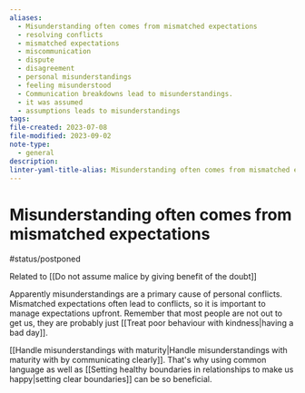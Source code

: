 ```yaml
---
aliases:
  - Misunderstanding often comes from mismatched expectations
  - resolving conflicts
  - mismatched expectations
  - miscommunication
  - dispute
  - disagreement
  - personal misunderstandings
  - feeling misunderstood
  - Communication breakdowns lead to misunderstandings.
  - it was assumed
  - assumptions leads to misunderstandings
tags: 
file-created: 2023-07-08
file-modified: 2023-09-02
note-type:
  - general
description: 
linter-yaml-title-alias: Misunderstanding often comes from mismatched expectations
---
```


# Misunderstanding often comes from mismatched expectations

#status/postponed

Related to [[Do not assume malice by giving benefit of the doubt]]

Apparently misunderstandings are a primary cause of personal conflicts. Mismatched expectations often lead to conflicts, so it is important to manage expectations upfront. Remember that most people are not out to get us, they are probably just [[Treat poor behaviour with kindness|having a bad day]].

[[Handle misunderstandings with maturity|Handle misunderstandings with maturity with by communicating clearly]]. That's why using common language as well as [[Setting healthy boundaries in relationships to make us happy|setting clear boundaries]] can be so beneficial.
